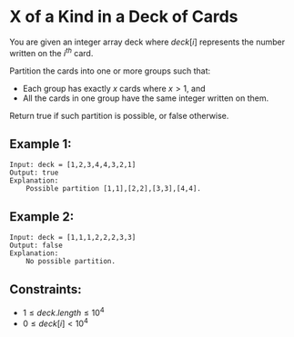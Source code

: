 # X of a Kind in a Deck of Cards

You are given an integer array deck where $deck[i]$ represents the number  
written on the $i^{th}$ card.

Partition the cards into one or more groups such that:

* Each group has exactly $x$ cards where $x > 1$, and
* All the cards in one group have the same integer written on them.

Return true if such partition is possible, or false otherwise.

 

## Example 1:

    Input: deck = [1,2,3,4,4,3,2,1]
    Output: true
    Explanation: 
        Possible partition [1,1],[2,2],[3,3],[4,4].

## Example 2:

    Input: deck = [1,1,1,2,2,2,3,3]
    Output: false
    Explanation: 
        No possible partition.

 

## Constraints:

* $1 \le deck.length \le 10^4$
* $0 \le deck[i] < 10^4$

